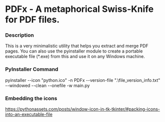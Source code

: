 # PDFx - A metaphorical Swiss-Knife for PDF files.

### Description
This is a very minimalistic utility that helps you extract and merge PDF pages. You can also use the pyinstaller module to create a portable executable file (*.exe) from this and use it on any Windows machine.

### PyInstaller Command
pyinstaller --icon "python.ico" -n PDFx --version-file ".\file_version_info.txt" --windowed --clean --onefile -w main.py

### Embedding the icons
https://pythonassets.com/posts/window-icon-in-tk-tkinter/#packing-icons-into-an-executable-file


